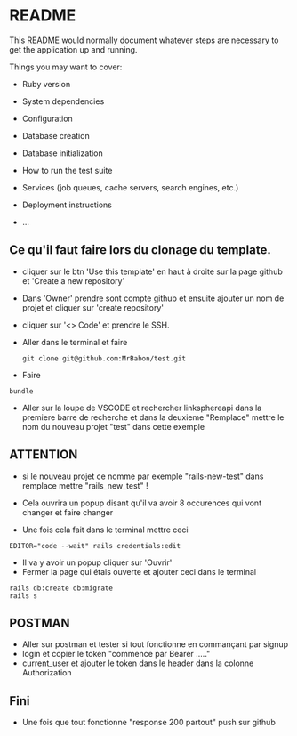 # README

This README would normally document whatever steps are necessary to get the
application up and running.

Things you may want to cover:

* Ruby version

* System dependencies

* Configuration

* Database creation

* Database initialization

* How to run the test suite

* Services (job queues, cache servers, search engines, etc.)

* Deployment instructions

* ...

## Ce qu'il faut faire lors du clonage du template.
* cliquer sur le btn 'Use this template' en haut à droite sur la page github et 'Create a new repository'
* Dans 'Owner' prendre sont compte github et ensuite ajouter un nom de projet et cliquer sur 'create repository'
* cliquer sur '<> Code' et prendre le SSH.

* Aller dans le terminal et faire
  ```Terminal
  git clone git@github.com:MrBabon/test.git
  ```
* Faire
``` Terminal
bundle
```
* Aller sur la loupe de VSCODE et rechercher linksphereapi dans la premiere barre de recherche et dans la deuxieme "Remplace" mettre le nom du nouveau projet "test" dans cette exemple
## ATTENTION
* si le nouveau projet ce nomme par exemple "rails-new-test" dans remplace mettre "rails_new_test" !
* Cela ouvrira un popup disant qu'il va avoir 8 occurences qui vont changer et faire changer

* Une fois cela fait dans le terminal mettre ceci
```Terminal
EDITOR="code --wait" rails credentials:edit
```
* Il va y avoir un popup cliquer sur 'Ouvrir'
* Fermer la page qui étais ouverte et ajouter ceci dans le terminal
``` Terminal
rails db:create db:migrate
rails s
```
## POSTMAN

* Aller sur postman et tester si tout fonctionne en commançant par signup
* login et copier le token "commence par Bearer ....."
* current_user et ajouter le token dans le header dans la colonne Authorization

## Fini 

* Une fois que tout fonctionne "response 200 partout" push sur github
  
